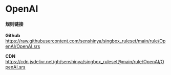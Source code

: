 # OpenAI

#### 规则链接

**Github**
https://raw.githubusercontent.com/senshinya/singbox_ruleset/main/rule/OpenAI/OpenAI.srs

**CDN**
https://cdn.jsdelivr.net/gh/senshinya/singbox_ruleset@main/rule/OpenAI/OpenAI.srs